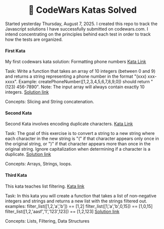 <h1 align="center">🚀 CodeWars Katas Solved</h1>
Started yesterday Thursday, August 7, 2025.
I created this repo to track the Javascript solutions I have successfully submitted on codewars.com. 
I intend concentrating on the principles behind each test in order to track how the tests are organized. 

#### First Kata
My first codewars kata solution: Formatting phone numbers
[Kata Link](https://www.codewars.com/kata/525f50e3b73515a6db000b83/train/javascript)

Task: Write a function that takes an array of 10 integers (between 0 and 9) 
and returns a string representing a phone number in the format "(xxx) xxx-xxxx".
Example: createPhoneNumber([1,2,3,4,5,6,7,8,9,0]) should return "(123) 456-7890".
Note: The input array will always contain exactly 10 integers.
[Solution link](js-files/phone_creator.js)

Concepts: Slicing and String concatenation. 

#### Second Kata
Second Kata involves encoding duplicate characters.
[Kata Link](https://www.codewars.com/kata/54b42f9314d9229fd6000d9c)

Task: The goal of this exercise is to convert a string to a new string 
where each character in the new string is "(" if that character appears 
only once in the original string, or ")" if that character appears 
more than once in the original string. Ignore capitalization when 
determining if a character is a duplicate. 
[Solution link](js-files/duplicate_encoder.js)

Concepts: Arrays, Strings, loops. 

#### Third Kata
This kata teaches list filtering. 
[Kata link](https://www.codewars.com/kata/53dbd5315a3c69eed20002dd/train/javascript)

Task: In this kata you will create a function that takes a list of non-negative 
integers and strings and returns a new list with the strings filtered out. 
examples:
filter_list([1,2,'a','b']) == [1,2]
filter_list([1,'a','b',0,15]) == [1,0,15]
filter_list([1,2,'aasf','1','123',123]) == [1,2,123]
[Solution link]()

Concepts: Lists, Filtering, Data Structures